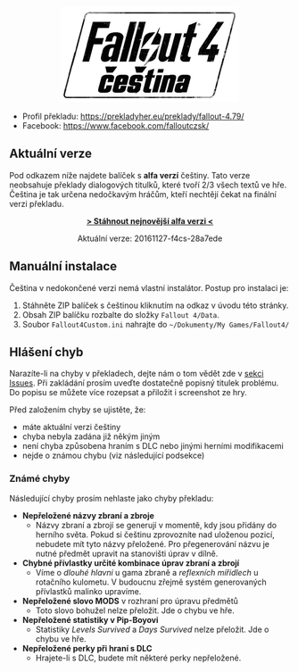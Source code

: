 <p align="center">                                                                                                                                                                                               
  <img src="assets/project-logo.png" alt="Čeština pro Fallout 4" />                                                                                                                                              
</p>

* Profil překladu: https://prekladyher.eu/preklady/fallout-4.79/
* Facebook: https://www.facebook.com/falloutczsk/

## Aktuální verze

Pod odkazem níže najdete balíček s **alfa verzí** češtiny.
Tato verze neobsahuje překlady dialogových titulků, které tvoří 2/3 všech textů ve hře.
Čeština je tak určena nedočkavým hráčům, kteří nechtějí čekat na finální verzi překladu.

<p align="center">
  <a href="../../releases/download/20161127-f4cs-28a7ede/20161127-f4cs-28a7ede-noinfo.zip">
    <b>> Stáhnout nejnovější alfa verzi <</b>
  </a>
</p>
<p align="center">
  Aktuální verze: 20161127-f4cs-28a7ede
</p>


## Manuální instalace

Čeština v nedokončené verzi nemá vlastní instalátor. Postup pro instalaci je:

1. Stáhněte ZIP balíček s češtinou kliknutím na odkaz v úvodu této stránky.
2. Obsah ZIP balíčku rozbalte do složky `Fallout 4/Data`.
3. Soubor `Fallout4Custom.ini` nahrajte do `~/Dokumenty/My Games/Fallout4/`


## Hlášení chyb

Narazíte-li na chyby v překladech, dejte nám o tom vědět zde v [sekci Issues](../../issues).
Při zakládání prosím uveďte dostatečně popisný titulek problému.
Do popisu se můžete více rozepsat a přiložit i screenshot ze hry.

Před založením chyby se ujistěte, že:

* máte aktuální verzi češtiny
* chyba nebyla zadána již někým jiným
* není chyba způsobena hraním s DLC nebo jinými herními modifikacemi
* nejde o známou chybu (viz následující podsekce)

### Známé chyby

Následující chyby prosím nehlaste jako chyby překladu:

* **Nepřeložené názvy zbraní a zbroje**
   * Názvy zbraní a zbrojí se generují v momentě, kdy jsou přidány do herního světa.
     Pokud si češtinu zprovozníte nad uloženou pozicí, nebudete mít tyto názvy přeložené.
     Pro přegenerování názvu je nutné předmět upravit na stanovišti úprav v dílně.
* **Chybné přívlastky určité kombinace úprav zbraní a zbrojí**
   * Víme o *dlouhé hlavni* u gama zbraně a *reflexních mířidlech* u rotačního kulometu. 
     V budoucnu zřejmě systém generovaných přívlastků  malinko upravíme.
* **Nepřeložené slovo MODS** v rozhraní pro úpravu předmětů
    * Toto slovo bohužel nelze přeložit.
      Jde o chybu ve hře.
* **Nepřeložené statistiky v Pip-Boyovi**
    * Statistiky *Levels Survived* a *Days Survived* nelze přeložit.
      Jde o chybu ve hře.
* **Nepřeložené perky při hraní s DLC**
    * Hrajete-li s DLC, budete mít některé perky nepřeložené.
